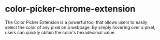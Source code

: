 # color-picker-chrome-extension
The Color Picker Extension is a powerful tool that allows users to easily select the color of any pixel on a webpage. By simply hovering over a pixel, users can quickly obtain the color's hexadecimal value.

